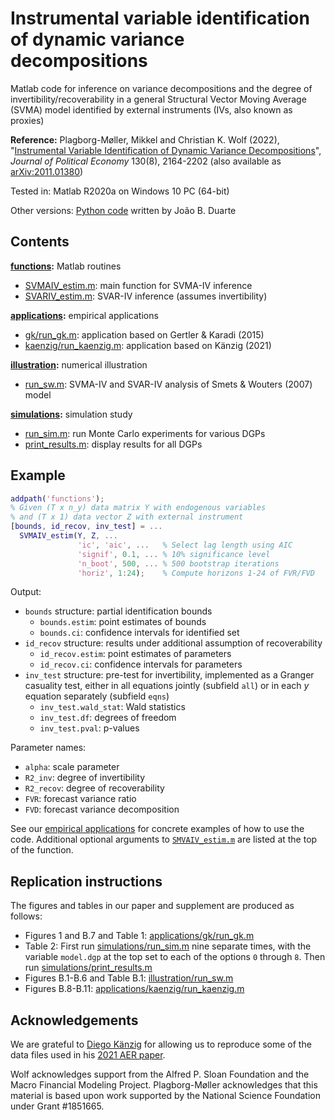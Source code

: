 # Instrumental variable identification of dynamic variance decompositions

Matlab code for inference on variance decompositions and the degree of invertibility/recoverability in a general Structural Vector Moving Average (SVMA) model identified by external instruments (IVs, also known as proxies)

**Reference:**
Plagborg-Møller, Mikkel and Christian K. Wolf (2022), "[Instrumental Variable Identification of Dynamic Variance Decompositions](https://doi.org/10.1086/720141)", *Journal of Political Economy* 130(8), 2164-2202 (also available as [arXiv:2011.01380](http://arxiv.org/abs/2011.01380))

Tested in: Matlab R2020a on Windows 10 PC (64-bit)

Other versions: [Python code](https://github.com/jbduarte/svma_iv) written by João B. Duarte

## Contents

**[functions](functions):** Matlab routines
- [SVMAIV_estim.m](functions/SVMAIV_estim.m): main function for SVMA-IV inference
- [SVARIV_estim.m](functions/SVARIV_estim.m): SVAR-IV inference (assumes invertibility)

**[applications](applications):** empirical applications
- [gk/run_gk.m](applications/gk/run_gk.m): application based on Gertler & Karadi (2015)
- [kaenzig/run_kaenzig.m](applications/kaenzig/run_kaenzig.m): application based on Känzig (2021)

**[illustration](illustration):** numerical illustration
- [run_sw.m](illustration/run_sw.m): SVMA-IV and SVAR-IV analysis of Smets & Wouters (2007) model

**[simulations](simulations):** simulation study
- [run_sim.m](simulations/run_sim.m): run Monte Carlo experiments for various DGPs
- [print_results.m](simulations/print_results.m): display results for all DGPs

## Example

``` Matlab
addpath('functions');
% Given (T x n_y) data matrix Y with endogenous variables
% and (T x 1) data vector Z with external instrument
[bounds, id_recov, inv_test] = ...
  SVMAIV_estim(Y, Z, ...
               'ic', 'aic', ...   % Select lag length using AIC
               'signif', 0.1, ... % 10% significance level
               'n_boot', 500, ... % 500 bootstrap iterations
               'horiz', 1:24);    % Compute horizons 1-24 of FVR/FVD
```
Output:
- `bounds` structure: partial identification bounds
  - `bounds.estim`: point estimates of bounds
  - `bounds.ci`: confidence intervals for identified set
- `id_recov` structure: results under additional assumption of recoverability
  - `id_recov.estim`: point estimates of parameters
  - `id_recov.ci`: confidence intervals for parameters
- `inv_test` structure: pre-test for invertibility, implemented as a Granger casuality test, either in all equations jointly (subfield `all`) or in each *y* equation separately (subfield `eqns`)
  - `inv_test.wald_stat`: Wald statistics
  - `inv_test.df`: degrees of freedom
  - `inv_test.pval`: p-values

Parameter names:
- `alpha`: scale parameter
- `R2_inv`: degree of invertibility
- `R2_recov`: degree of recoverability
- `FVR`: forecast variance ratio
- `FVD`: forecast variance decomposition

See our [empirical applications](applications) for concrete examples of how to use the code. Additional optional arguments to [`SMVAIV_estim.m`](functions/SVMAIV_estim.m) are listed at the top of the function.

## Replication instructions

The figures and tables in our paper and supplement are produced as follows:
- Figures 1 and B.7 and Table 1: [applications/gk/run_gk.m](applications/gk/run_gk.m)
- Table 2: First run [simulations/run_sim.m](simulations/run_sim.m) nine separate times, with the variable `model.dgp` at the top set to each of the options `0` through `8`. Then run [simulations/print_results.m](simulations/print_results.m)
- Figures B.1-B.6 and Table B.1: [illustration/run_sw.m](illustration/run_sw.m)
- Figures B.8-B.11: [applications/kaenzig/run_kaenzig.m](applications/kaenzig/run_kaenzig.m)

## Acknowledgements
We are grateful to [Diego Känzig](https://github.com/dkaenzig) for allowing us to reproduce some of the data files used in his [2021 AER paper](https://www.aeaweb.org/articles?id=10.1257/aer.20190964).

Wolf acknowledges support from the Alfred P. Sloan Foundation and the Macro Financial Modeling Project. Plagborg-Møller acknowledges that this material is based upon work supported by the National Science Foundation under Grant \#1851665.
